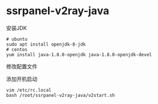 # ssrpanel-v2ray-java

安装JDK

```
# ubuntu
sudo apt install openjdk-8-jdk
# centos
yum install java-1.8.0-openjdk java-1.8.0-openjdk-devel
```

修改配置文件

添加开机启动
```
vim /etc/rc.local
bash /root/ssrpanel-v2ray-java/v2start.sh
